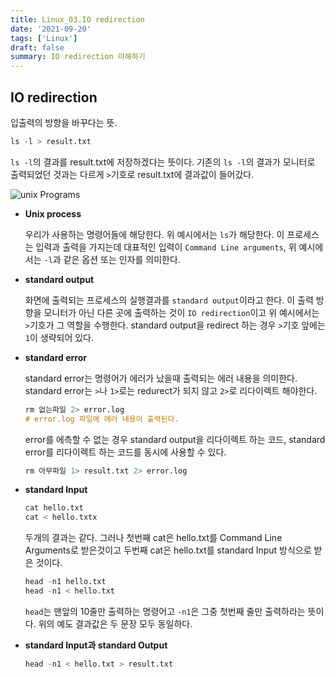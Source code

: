 ```yaml
---
title: Linux_03.IO redirection
date: '2021-09-20'
tags: ['Linux']
draft: false
summary: IO redirection 이해하기
---
```


## IO redirection

입출력의 방향을 바꾸다는 뜻.

```s
ls -l > result.txt
```

`ls -l`의 결과를 result.txt에 저장하겠다는 뜻이다. 기존의 `ls -l`의 결과가 모니터로 출력되었던 것과는 다르게 `>`기호로 result.txt에 결과값이 들어갔다.

![unix Programs](https://blog.kakaocdn.net/dn/MvS0h/btqUeVRgYk4/x0ayD6315BcJ3flKLkGSFk/img.png)

- **Unix process**

  우리가 사용하는 명령어들에 해당한다. 위 예시에서는 `ls`가 해당한다.
  이 프로세스는 입력과 출력을 가지는데 대표적인 입력이 `Command Line arguments`, 위 예시에서는 `-l`과 같은 옵션 또는 인자를 의미한다.

- **standard output**

  화면에 출력되는 프로세스의 실행결과를 `standard output`이라고 한다.
  이 출력 방향을 모니터가 아닌 다른 곳에 출력하는 것이 `IO redirection`이고 위 예시에서는 `>`기호가 그 역할을 수행한다. standard output을 redirect 하는 경우 `>`기호 앞에는 `1`이 생략되어 있다.

- **standard error**

  standard error는 명령어가 에러가 났을때 출력되는 에러 내용을 의미한다. standard error는 `>`나 `1>`로는 redurect가 되지 않고 `2>`로 리다이렉트 해야한다.

  ```s
  rm 없는파일 2> error.log
  # error.log 파일에 에러 내용이 출력된다.
  ```

  error를 에측할 수 없는 경우 standard output을 리다이렉트 하는 코드, standard error를 리다이렉트 하는 코드를 동시에 사용할 수 있다.

  ```s
  rm 아무파일 1> result.txt 2> error.log
  ```

- **standard Input**

  ```s
  cat hello.txt
  cat < hello.txtx
  ```

  두개의 결과는 같다. 그러나 첫번째 cat은 hello.txt를 Command Line Arguments로 받은것이고 두번째 cat은 hello.txt를 standard Input 방식으로 받은 것이다.

  ```s
  head -n1 hello.txt
  head -n1 < hello.txt
  ```

  `head`는 맨앞의 10줄만 출력하는 명령어고 `-n1`은 그중 첫번째 줄만 출력하라는 뜻이다. 위의 예도 결과값은 두 문장 모두 동일하다.

- **standard Input과 standard Output**
  ```s
  head -n1 < hello.txt > result.txt
  ```
